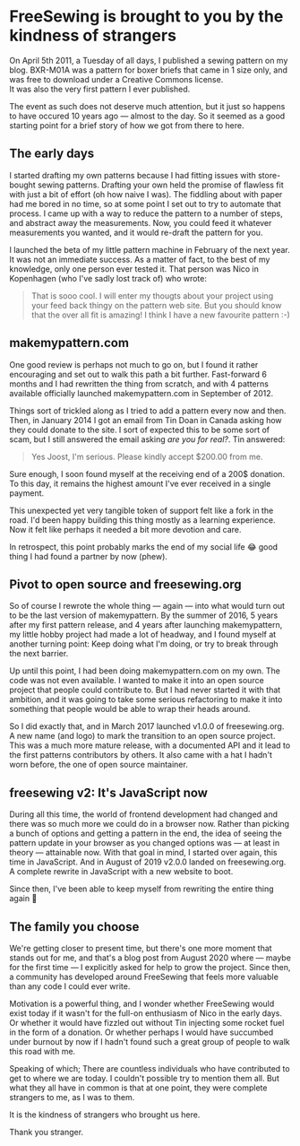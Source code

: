 # FreeSewing is brought to you by the kindness of strangers

On April 5th 2011, a Tuesday of all days, I published a sewing pattern on my blog. BXR-M01A was a pattern for boxer briefs that came in 1 size only, and was free to download under a Creative Commons license.  
It was also the very first pattern I ever published.

The event as such does not deserve much attention, but it just so happens to have occured 10 years ago — almost to the day. So it seemed as a good starting point for a brief story of how we got from there to here.

## The early days

I started drafting my own patterns because I had fitting issues with store-bought sewing patterns. Drafting your own held the promise of flawless fit with  just a bit of effort (oh how naive I was).
The fiddling about with paper had me bored in no time, so at some point I set out to try to automate that process. I came up with a way to reduce the pattern to a number of steps, and abstract away the measurements. Now, you could feed it whatever measurements you wanted, and it would re-draft the pattern for you.

I launched the beta of my little pattern machine in February of the next year. It was not an immediate success. As a matter of fact, to the best of my knowledge, only one person ever tested it. That person was Nico in Kopenhagen (who I've sadly lost track of) who wrote:

> That is sooo cool. I will enter my thougts about your project using your feed back thingy on the pattern web site.
But you should know that the over all fit is amazing! I think I have a new favourite pattern :-)

## makemypattern.com

One good review is perhaps not much to go on, but I found it rather encouraging and set out to walk this path a bit further. Fast-forward 6 months and I had rewritten the thing from scratch, and with 4 patterns available officially launched makemypattern.com in September of 2012. 

Things sort of trickled along as I tried to add a pattern every now and then. Then, in January 2014 I got an email from Tin Doan in Canada asking how they could donate to the site. I sort of expected this to be some sort of scam, but I still answered the email asking *are you for real?*. Tin answered:

> Yes Joost, I'm serious. Please kindly accept $200.00 from me.

Sure enough, I soon found myself at the receiving end of a 200$ donation. To this day, it remains the highest amount I've ever received in a single payment.

This unexpected yet very tangible token of support felt like a fork in the road. I'd been happy building this thing mostly as a learning experience. Now it felt like perhaps it needed a bit more devotion and care. 

In retrospect, this point probably marks the end of my social life 😂 good thing I had found a partner by now (phew).

## Pivot to open source and freesewing.org
 
So of course I rewrote the whole thing — again — into what would turn out to be the last version of makemypattern. 
By the summer of 2016, 5 years after my first pattern release, and 4 years after launching makemypattern, my little hobby project had made a lot of headway, and I found myself at another turning point: Keep doing what I'm doing, or try to break through the next barrier.

Up until this point, I had been doing makemypattern.com on my own. The code was not even available. I wanted to make it into an open source project that people could contribute to. But I had never started it with that ambition, and it was going to take some serious refactoring to make it into something that people would be able to wrap their heads around.

So I did exactly that, and in March 2017 launched v1.0.0 of freesewing.org. A new name (and logo) to mark the transition to an open source project.  This was a much more mature release, with a documented API and it lead to the first patterns contributors by others. It also came with a hat I hadn't worn before, the one of open source maintainer.

## freesewing v2: It's JavaScript now

During all this time, the world of frontend development had changed and there was so much more we could do in a browser now. Rather than picking a bunch of options and getting a pattern in the end, the idea of seeing the pattern update in your browser as you changed options was — at least in theory — attainable now. 
With that goal in mind, I started over again, this time in JavaScript. And in August of 2019 v2.0.0 landed on freesewing.org. A complete rewrite in JavaScript with a new website to boot. 

Since then, I've been able to keep myself from rewriting the entire thing again 🤞 

## The family you choose

We're getting closer to present time, but there's one more moment that stands out for me, and that's a blog post from August 2020 where — maybe for the first time — I explicitly asked for help to grow the project.
Since then, a community has developed around FreeSewing that feels more valuable than any code I could ever write.

Motivation is a powerful thing, and I wonder whether FreeSewing would exist today if it wasn't for the full-on enthusiasm of Nico in the early days. Or whether it would have fizzled out without Tin injecting some rocket fuel in the form of a donation. Or whether perhaps I would have succumbed under burnout by now if I hadn't found such a great group of people to walk this road with me.

Speaking of which; There are countless individuals who have contributed to get to where we are today. I couldn't possible try to mention them all. But what they all have in common is that at one point, they were complete strangers to me, as I was to them.

It is the kindness of strangers who brought us here. 

Thank you stranger.
